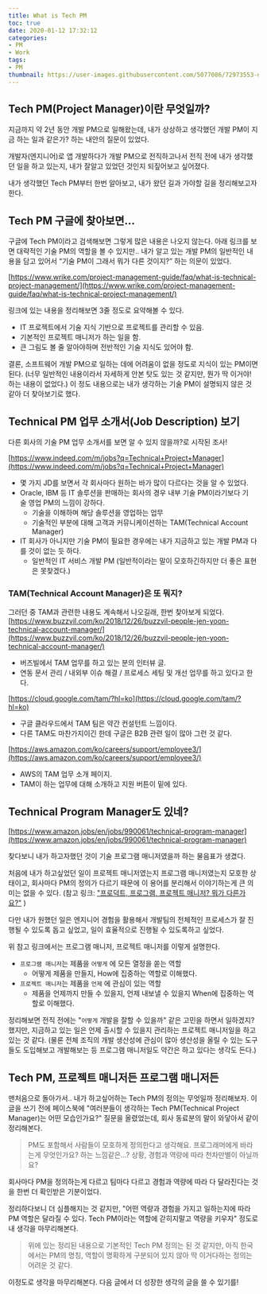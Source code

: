 ```yaml
---
title: What is Tech PM
toc: true
date: 2020-01-12 17:32:12
categories:
- PM
- Work
tags:
- PM
thumbnail: https://user-images.githubusercontent.com/5077086/72973553-d14b6700-3e10-11ea-88c1-7e6baec5267b.png
---
```


## Tech PM(Project Manager)이란 무엇일까?

지금까지 약 2년 동안 개발 PM으로 일해왔는데, 내가 상상하고 생각했던 개발 PM이 지금 하는 일과 같은가? 하는 내안의 질문이 있었다.

개발자(엔지니어)로 앱 개발하다가 개발 PM으로 전직하고나서 전직 전에 내가 생각했던 일을 하고 있는지, 내가 잘알고 있었던 것인지 되짚어보고 싶어졌다.

내가 생각했던 Tech PM부터 한번 알아보고, 내가 왔던 길과 가야할 길을 정리해보고자 한다.

## Tech PM 구글에 찾아보면...

구글에 Tech PM이라고 검색해보면 그렇게 많은 내용은 나오지 않는다. 아래 링크를 보면 대략적인 기술 PM의 역할을 볼 수 있지만.. 내가 알고 있는 개발 PM의 일반적인 내용을 담고 있어서 “기술 PM이 그래서 뭐가 다른 것이지?” 하는 의문이 있었다.

[https://www.wrike.com/project-management-guide/faq/what-is-technical-project-management/](https://www.wrike.com/project-management-guide/faq/what-is-technical-project-management/)

링크에 있는 내용을 정리해보면 3줄 정도로 요약해볼 수 있다.

- IT 프로젝트에서 기술 지식 기반으로 프로젝트를 관리할 수 있음.
- 기본적인 프로젝트 매니저가 하는 일을 함.
- 큰 그림도 볼 줄 알아야하며 전반적인 기술 지식도 있어야 함.

결론, 소프트웨어 개발 PM으로 일하는 데에 어려움이 없을 정도로 지식이 있는 PM이면 된다.
(너무 일반적인 내용이라서 자세하게 안본 탓도 있는 것 같지만, 뭔가 딱 이거야! 하는 내용이 없었다.)
이 정도 내용으로는 내가 생각하는 기술 PM이 설명되지 않은 것 같아 더 찾아보기로 했다.

## Technical PM 업무 소개서(Job Description) 보기

다른 회사의 기술 PM 업무 소개서를 보면 알 수 있지 않을까?로 시작된 조사!

[https://www.indeed.com/m/jobs?q=Technical+Project+Manager](https://www.indeed.com/m/jobs?q=Technical+Project+Manager)

- 몇 가지 JD를 보면서 각 회사마다 원하는 바가 많이 다르다는 것을 알 수 있었다.
- Oracle, IBM 등 IT 솔루션을 판매하는 회사의 경우 내부 기술 PM이라기보다 기술 영업 PM의 느낌이 강하다.
  - 기술을 이해하며 해당 솔루션을 영업하는 업무
  - 기술적인 부분에 대해 고객과 커뮤니케이션하는 TAM(Technical Account Manager)
- IT 회사가 아니지만 기술 PM이 필요한 경우에는 내가 지금하고 있는 개발 PM과 다를 것이 없는 듯 하다.
  - 일반적인 IT 서비스 개발 PM (일반적이라는 말이 모호하긴하지만 더 좋은 표현은 못찾겠다.)

### TAM(Technical Account Manager)은 또 뭐지?

그러던 중 TAM과 관련한 내용도 계속해서 나오길래, 한번 찾아보게 되었다.
[https://www.buzzvil.com/ko/2018/12/26/buzzvil-people-jen-yoon-technical-account-manager/](https://www.buzzvil.com/ko/2018/12/26/buzzvil-people-jen-yoon-technical-account-manager/)

- 버즈빌에서 TAM 업무를 하고 있는 분의 인터뷰 글.
- 연동 문서 관리 / 내외부 이슈 해결 / 프로세스 세팅 및 개선 업무를 하고 있다고 한다.

[https://cloud.google.com/tam/?hl=ko](https://cloud.google.com/tam/?hl=ko)

- 구글 클라우드에서 TAM 팀은 약간 컨설턴트 느낌이다.
- 다른 TAM도 마찬가지이긴 한데 구글은 B2B 관련 일이 많아 그런 것 같다.

[https://aws.amazon.com/ko/careers/support/employee3/](https://aws.amazon.com/ko/careers/support/employee3/)

- AWS의 TAM 업무 소개 페이지.
- TAM이 하는 업무에 대해 소개하고 지원 버튼이 밑에 있다.

## Technical Program Manager도 있네?

[https://www.amazon.jobs/en/jobs/990061/technical-program-manager](https://www.amazon.jobs/en/jobs/990061/technical-program-manager)

찾다보니 내가 하고자했던 것이 기술 프로그램 매니저였을까 하는 물음표가 생겼다.

처음에 내가 하고싶었던 일이 프로젝트 매니저였는지 프로그램 매니저였는지 모호한 상태이고, 회사마다 PM의 정의가 다르기 때문에 이 용어를 분리해서 이야기하는게 큰 의미는 없을 수 있다.
(참고 링크: ["프로덕트, 프로그램, 프로젝트 매니저? 뭐가 다른가요?"](https://brunch.co.kr/@ywkim36/10) )

다만 내가 원했던 일은 엔지니어 경험을 활용해서 개발팀의 전체적인 프로세스가 잘 진행될 수 있도록 돕고 싶었고, 일이 효율적으로 진행될 수 있도록하고 싶었다.

위 참고 링크에서는 프로그램 매니저, 프로젝트 매니저를 이렇게 설명한다.

- `프로그램 매니저`는 제품을 `어떻게` 에 모든 열정을 쏟는 역할
  - 어떻게 제품을 만들지, How에 집중하는 역할로 이해했다.
- `프로젝트 매니저`는 제품을 `언제` 에 관심이 있는 역할
  - 제품을 언제까지 만들 수 있을지, 언제 내보낼 수 있을지 When에 집중하는 역할로 이해했다.

정리해보면 전직 전에는 "`어떻게` 개발을 잘할 수 있을까" 같은 고민을 하면서 일하겠지? 했지만, 지금하고 있는 일은 언제 출시할 수 있을지 관리하는 프로젝트 매니저일을 하고 있는 것 같다.
(물론 전체 조직의 개발 생산성에 관심이 많아 생산성을 올릴 수 있는 도구들도 도입해보고 개발해보는 등 프로그램 매니저일도 약간은 하고 있다는 생각도 든다.)

## Tech PM, 프로젝트 매니저든 프로그램 매니저든

맨처음으로 돌아가서.. 내가 하고싶어하는 Tech PM의 정의는 무엇일까 정리해보자.
이 글을 쓰기 전에 페이스북에 "여러분들이 생각하는 Tech PM(Technical Project Manager)는 어떤 모습인가요?" 질문을 올렸었는데, 회사 동료분의 말이 와닿아서 같이 정리해본다.

> PM도 포함해서 사람들이 모호하게 정의한다고 생각해요. 프로그래머에게 바라는게 무엇인가요? 하는 느낌같은...? 상황, 경험과 역량에 따라 천차만별이 아닐까요?

회사마다 PM을 정의하는게 다르고 팀마다 다르고 경험과 역량에 따라 다 달라진다는 것을 한번 더 확인받은 기분이었다.

정리하다보니 더 심플해지는 것 같지만, "어떤 역량과 경험을 가지고 일하는지에 따라 PM 역할은 달라질 수 있다. Tech PM이라는 역할에 갇히지말고 역량을 키우자" 정도로 내 생각을 마무리해본다.

> 위에 있는 정리된 내용으로 기본적인 Tech PM 정의는 된 것 같지만, 아직 한국에서는 PM의 명칭, 역할이 명확하게 구분되어 있지 않아 딱 이거다하는 정의는 어려운 것 같다.

이정도로 생각을 마무리해본다.
다음 글에서 더 성장한 생각의 글을 쓸 수 있기를!
